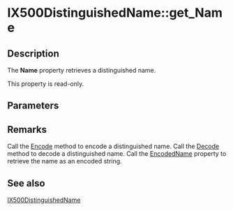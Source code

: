 # IX500DistinguishedName::get_Name

## Description

The **Name** property retrieves a distinguished name.

This property is read-only.

## Parameters

## Remarks

Call the [Encode](https://learn.microsoft.com/windows/desktop/api/certenroll/nf-certenroll-ix500distinguishedname-encode) method to encode a distinguished name. Call the [Decode](https://learn.microsoft.com/windows/desktop/api/certenroll/nf-certenroll-ix500distinguishedname-decode) method to decode a distinguished name. Call the [EncodedName](https://learn.microsoft.com/windows/desktop/api/certenroll/nf-certenroll-ix500distinguishedname-get_encodedname) property to retrieve the name as an encoded string.

## See also

[IX500DistinguishedName](https://learn.microsoft.com/windows/desktop/api/certenroll/nn-certenroll-ix500distinguishedname)